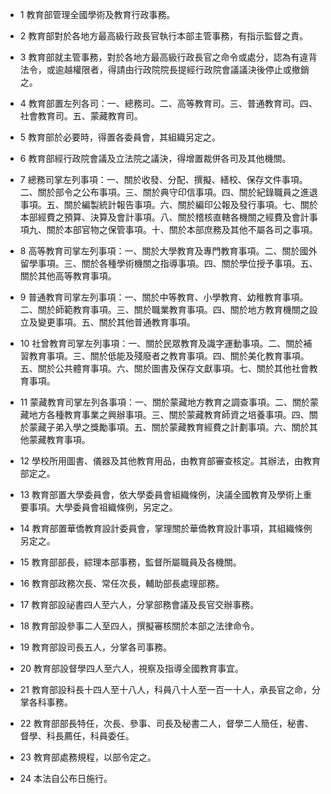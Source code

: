 * 1 教育部管理全國學術及教育行政事務。

* 2 教育部對於各地方最高級行政長官執行本部主管事務，有指示監督之責。

* 3 教育部就主管事務，對於各地方最高級行政長官之命令或處分，認為有違背法令，或逾越權限者，得請由行政院院長提經行政院會議議決後停止或撤銷之。

* 4 教育部置左列各司：一、總務司。二、高等教育司。三、普通教育司。四、社會教育司。五、蒙藏教育司。

* 5 教育部於必要時，得置各委員會，其組織另定之。

* 6 教育部經行政院會議及立法院之議決，得增置裁併各司及其他機關。

* 7 總務司掌左列事項：一、關於收發、分配、撰擬、繕校、保存文件事項。二、關於部令之公布事項。三、關於典守印信事項。四、關於紀錄職員之進退事項。五、關於編製統計報告事項。六、關於編印公報及發行事項。七、關於本部經費之預算、決算及會計事項。八、關於稽核直轄各機關之經費及會計事項九、關於本部官物之保管事項。十、關於本部庶務及其他不屬各司之事項。

* 8 高等教育司掌左列事項：一、關於大學教育及專門教育事項。二、關於國外留學事項。三、關於各種學術機關之指導事項。四、關於學位授予事項。五、關於其他高等教育事項。

* 9 普通教育司掌左列事項：一、關於中等教育、小學教育、幼稚教育事項。二、關於師範教育事項。三、關於職業教育事項。四、關於地方教育機關之設立及變更事項。五、關於其他普通教育事項。

* 10 社曾教育司掌左列事項：一、關於民眾教育及識字運動事項。二、關於補習教育事項。三、關於低能及殘廢者之教育事項。四、關於美化教育事項。五、關於公共體育事項。六、關於圖書及保存文獻事項。七、關於其他社會教育事項。

* 11 蒙藏教育司掌左列各事項：一、關於蒙藏地方教育之調查事項。二、關於蒙藏地方各種教育事業之興辦事項。三、關於蒙藏教育師資之培養事項。四、關於蒙藏子弟入學之獎勵事項。五、關於蒙藏教育經費之計劃事項。六、關於其他蒙藏教育事項。

* 12 學校所用圖書、儀器及其他教育用品，由教育部審查核定。其辦法，由教育部定之。

* 13 教育部置大學委員會，依大學委員會組織條例，決議全國教育及學術上重要事項。大學委員會祖織條例，另定之。

* 14 教育部置華僑教育設計委員會，掌理關於華僑教育設計事項，其組織條例另定之。

* 15 教育部部長，綜理本部事務，監督所屬職員及各機關。

* 16 教育部政務次長、常任次長，輔助部長處理部務。

* 17 教育部設祕書四人至六人，分掌部務會議及長官交辦事務。

* 18 教育部設參事二人至四人，撰擬審核關於本部之法律命令。

* 19 教育部設司長五人，分掌各司事務。

* 20 教育部設督學四人至六人，視察及指導全國教育事宜。

* 21 教育部設科長十四人至十八人，科員八十人至一百一十人，承長官之命，分掌各科事務。

* 22 教育部部長特任，次長、參事、司長及秘書二人，督學二人簡任，秘書、督學、科長薦任，科員委任。

* 23 教育部處務規程，以部令定之。

* 24 本法自公布日施行。

